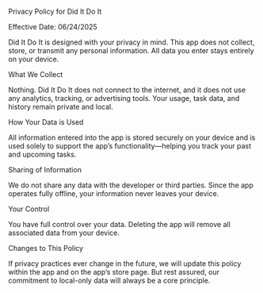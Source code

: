 Privacy Policy for Did It Do It

Effective Date: 06/24/2025

Did It Do It is designed with your privacy in mind. This app does not collect, store, or transmit any personal information. All data you enter stays entirely on your device.

What We Collect

Nothing.
Did It Do It does not connect to the internet, and it does not use any analytics, tracking, or advertising tools. Your usage, task data, and history remain private and local.

How Your Data is Used

All information entered into the app is stored securely on your device and is used solely to support the app’s functionality—helping you track your past and upcoming tasks.

Sharing of Information

We do not share any data with the developer or third parties. Since the app operates fully offline, your information never leaves your device.

Your Control

You have full control over your data. Deleting the app will remove all associated data from your device.

Changes to This Policy

If privacy practices ever change in the future, we will update this policy within the app and on the app’s store page. But rest assured, our commitment to local-only data will always be a core principle.